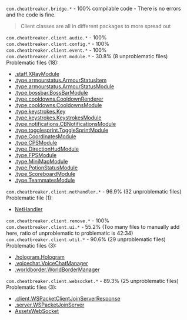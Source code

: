 `com.cheatbreaker.bridge.*` - 100% compilable code - There is no errors and the code is fine.

> Client classes are all in different packages to more spread out

`com.cheatbreaker.client.audio.*` - 100%\
`com.cheatbreaker.client.config.*` - 100%\
`com.cheatbreaker.client.event.*` - 100%\
`com.cheatbreaker.client.module.*` - 30.8% (8 unproblematic files)\
Problematic files (18):
- [.staff.XRayModule](https://github.com/CheatBreakerX/ClientBase/blob/master/src/main/java/com/cheatbreaker/client/module/staff/XRayModule.java)
- [.type.armourstatus.ArmourStatusItem](https://github.com/CheatBreakerX/ClientBase/blob/master/src/main/java/com/cheatbreaker/client/module/type/armourstatus/ArmourStatusItem.java)
- [.type.armourstatus.ArmourStatusModule](https://github.com/CheatBreakerX/ClientBase/blob/master/src/main/java/com/cheatbreaker/client/module/type/armourstatus/ArmourStatusModule.java)
- [.type.bossbar.BossBarModule](https://github.com/CheatBreakerX/ClientBase/blob/master/src/main/java/com/cheatbreaker/client/module/type/bossbar/BossBarModule.java)
- [.type.cooldowns.CooldownRenderer](https://github.com/CheatBreakerX/ClientBase/blob/master/src/main/java/com/cheatbreaker/client/module/type/cooldowns/CooldownRenderer.java)
- [.type.cooldowns.CooldownsModule](https://github.com/CheatBreakerX/ClientBase/blob/master/src/main/java/com/cheatbreaker/client/module/type/cooldowns/CooldownsModule.java)
- [.type.keystrokes.Key](https://github.com/CheatBreakerX/ClientBase/blob/master/src/main/java/com/cheatbreaker/client/module/type/keystrokes/Key.java)
- [.type.keystrokes.KeystrokesModule](https://github.com/CheatBreakerX/ClientBase/blob/master/src/main/java/com/cheatbreaker/client/module/type/keystrokes/KeystrokesModule.java)
- [.type.notifications.CBNotificationsModule](https://github.com/CheatBreakerX/ClientBase/blob/master/src/main/java/com/cheatbreaker/client/module/type/notifications/CBNotificationsModule.java)
- [.type.togglesprint.ToggleSprintModule](https://github.com/CheatBreakerX/ClientBase/blob/master/src/main/java/com/cheatbreaker/client/module/type/togglesprint/ToggleSprintModule.java)
- [.type.CoordinatesModule](https://github.com/CheatBreakerX/ClientBase/blob/master/src/main/java/com/cheatbreaker/client/module/type/CoordinatesModule.java)
- [.type.CPSModule](https://github.com/CheatBreakerX/ClientBase/blob/master/src/main/java/com/cheatbreaker/client/module/type/CPSModule.java)
- [.type.DirectionHudModule](https://github.com/CheatBreakerX/ClientBase/blob/master/src/main/java/com/cheatbreaker/client/module/type/DirectionHudModule.java)
- [.type.FPSModule](https://github.com/CheatBreakerX/ClientBase/blob/master/src/main/java/com/cheatbreaker/client/module/type/FPSModule.java)
- [.type.MiniMapModule](https://github.com/CheatBreakerX/ClientBase/blob/master/src/main/java/com/cheatbreaker/client/module/type/MiniMapModule.java)
- [.type.PotionStatusModule](https://github.com/CheatBreakerX/ClientBase/blob/master/src/main/java/com/cheatbreaker/client/module/type/PotionStatusModule.java)
- [.type.ScoreboardModule](https://github.com/CheatBreakerX/ClientBase/blob/master/src/main/java/com/cheatbreaker/client/module/type/ScoreboardModule.java)
- [.type.TeammatesModule](https://github.com/CheatBreakerX/ClientBase/blob/master/src/main/java/com/cheatbreaker/client/module/type/TeammatesModule.java)

`com.cheatbreaker.client.nethandler.*` - 96.9% (32 unproblematic files)\
Problematic file (1):
- [NetHandler](https://github.com/CheatBreakerX/ClientBase/blob/master/src/main/java/com/cheatbreaker/client/nethandler/NetHandler.java)

`com.cheatbreaker.client.remove.*` - 100%\
`com.cheatbreaker.client.ui.*` - 55.2% (Too many files to manually add here, ratio of unproblematic to problematic is 42:34)\
`com.cheatbreaker.client.util.*` - 90.6% (29 unproblematic files)\
Problematic files (3):
- [.hologram.Hologram](https://github.com/CheatBreakerX/ClientBase/blob/master/src/main/java/com/cheatbreaker/client/util/hologram/Hologram.java)
- [.voicechat.VoiceChatManager](https://github.com/CheatBreakerX/ClientBase/blob/master/src/main/java/com/cheatbreaker/client/util/voicechat/VoiceChatManager.java)
- [.worldborder.WorldBorderManager](https://github.com/CheatBreakerX/ClientBase/blob/master/src/main/java/com/cheatbreaker/client/util/worldborder/WorldBorderManager.java)

`com.cheatbreaker.client.websocket.*` - 89.3% (25 unproblematic files)\
Problematic files (3):
- [.client.WSPacketClientJoinServerResponse](https://github.com/CheatBreakerX/ClientBase/blob/master/src/main/java/com/cheatbreaker/client/websocket/client/WSPacketClientJoinServerResponse.java)
- [.server.WSPacketJoinServer](https://github.com/CheatBreakerX/ClientBase/blob/master/src/main/java/com/cheatbreaker/client/websocket/server/WSPacketJoinServer.java)
- [AssetsWebSocket](https://github.com/CheatBreakerX/ClientBase/blob/master/src/main/java/com/cheatbreaker/client/websocket/AssetsWebSocket.java)


